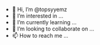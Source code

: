 - 👋 Hi, I’m @topsyyemz
- 👀 I’m interested in ...
- 🌱 I’m currently learning ...
- 💞️ I’m looking to collaborate on ...
- 📫 How to reach me ...

<!---
topsyyemz/topsyyemz is a ✨ special ✨ repository because its `README.md` (this file) appears on your GitHub profile.
You can click the Preview link to take a look at your changes.
--->
